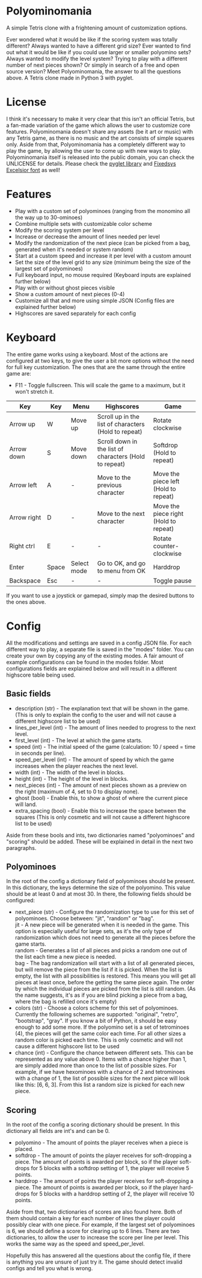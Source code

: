 # Polyominomania

A simple Tetris clone with a frightening amount of customization options.

Ever wondered what it would be like if the scoring system was totally different?
Always wanted to have a different grid size?
Ever wanted to find out what it would be like if you could use larger or smaller polyomino sets?
Always wanted to modify the level system?
Trying to play with a different number of next pieces shown?
Or simply in search of a free and open source version?
Meet Polyominomania, the answer to all the questions above.
A Tetris clone made in Python 3 with pyglet.

# License

I think it's necessary to make it very clear that this isn't an official Tetris,
but a fan-made variation of the game which allows the user to customize core features.
Polyominomania doesn't share any assets (be it art or music) with any Tetris game,
as there is no music and the art consists of simple squares only.
Aside from that, Polyominomania has a completely different way to play the game,
by allowing the user to come up with new ways to play.
Polyominomania itself is released into the public domain, you can check the UNLICENSE for details.
Please check the [pyglet library](https://github.com/pyglet/pyglet) and [Fixedsys Excelsior font](https://github.com/kika/fixedsys) as well!

# Features

- Play with a custom set of polyominoes (ranging from the monomino all the way up to 30-ominoes)
- Combine multiple sets with customizable color scheme
- Modify the scoring system per level
- Increase or decrease the amount of lines needed per level
- Modify the randomization of the next piece (can be picked from a bag, generated when it's needed or system random)
- Start at a custom speed and increase it per level with a custom amount
- Set the size of the level grid to any size (minimum being the size of the largest set of polyominoes)
- Full keyboard input, no mouse required (Keyboard inputs are explained further below)
- Play with or without ghost pieces visible
- Show a custom amount of next pieces (0-4)
- Customize all that and more using simple JSON (Config files are explained further below)
- Highscores are saved separately for each config

# Keyboard

The entire game works using a keyboard.
Most of the actions are configured at two keys,
to give the user a bit more options without the need for full key customization.
The ones that are the same through the entire game are:

- F11 - Toggle fullscreen. This will scale the game to a maximum, but it won't stretch it.

Key | Key | Menu | Highscores | Game
--- | --- | --- | --- | ---
Arrow up | W | Move up | Scroll up in the list of characters (Hold to repeat) | Rotate clockwise
Arrow down | S | Move down | Scroll down in the list of characters (Hold to repeat) | Softdrop (Hold to repeat)
Arrow left | A | - | Move to the previous character | Move the piece left (Hold to repeat)
Arrow right | D | - | Move to the next character | Move the piece right (Hold to repeat)
Right ctrl | E | - | - | Rotate counter-clockwise
Enter | Space | Select mode | Go to OK, and go to menu from OK | Harddrop
Backspace | Esc | - | - | Toggle pause

If you want to use a joystick or gamepad, simply map the desired buttons to the ones above.

# Config

All the modifications and settings are saved in a config JSON file.
For each different way to play, a separate file is saved in the "modes" folder.
You can create your own by copying any of the existing modes.
A fair amount of example configurations can be found in the modes folder.
Most configurations fields are explained below and will result in a different highscore table being used.

## Basic fields

- description (str) - The explanation text that will be shown in the game. (This is only to explain the config to the user and will not cause a different highscore list to be used)
- lines_per_level (int) - The amount of lines needed to progress to the next level.
- first_level (int) - The level at which the game starts.
- speed (int) - The initial speed of the game (calculation: 10 / speed = time in seconds per line).
- speed_per_level (int) - The amount of speed by which the game increases when the player reaches the next level.
- width (int) - The width of the level in blocks.
- height (int) - The height of the level in blocks.
- next_pieces (int) - The amount of next pieces shown as a preview on the right (maximum of 4, set to 0 to display none).
- ghost (bool) - Enable this, to show a ghost of where the current piece will land.
- extra_spacing (bool) - Enable this to increase the space between the squares (This is only cosmetic and will not cause a different highscore list to be used)

Aside from these bools and ints, two dictionaries named "polyominoes" and "scoring" should be added.
These will be explained in detail in the next two paragraphs.

## Polyominoes

In the root of the config a dictionary field of polyominoes should be present.
In this dictionary, the keys determine the size of the polyomino.
This value should be at least 0 and at most 30.
In there, the following fields should be configured:

- next_piece (str) - Configure the randomization type to use for this set of polyominoes.
  Choose between: "jit", "random" or "bag".  
  jit - A new piece will be generated when it is needed in the game. This option is especially useful for large sets, as it's the only type of randomization which does not need to generate all the pieces before the game starts.  
  random - Generates a list of all pieces and picks a random one out of the list each time a new piece is needed.  
  bag - The bag randomization will start with a list of all generated pieces, but will remove the piece from the list if it is picked. When the list is empty, the list with all possibilities is restored. This means you will get all pieces at least once, before the getting the same piece again. The order by which the individual pieces are picked from the list is still random. (As the name suggests, it's as if you are blind picking a piece from a bag, where the bag is refilled once it's empty)
- colors (str) - Choose a colors scheme for this set of polyominoes.
  Currently the following schemes are supported: "original", "retro", "bootstrap", "gray".
  If you know a bit of Python, it should be easy enough to add some more.
  If the polyomino set is a set of tetrominoes (4), the pieces will get the same color each time.
  For all other sizes a random color is picked each time.
  This is only cosmetic and will not cause a different highscore list to be used
- chance (int) - Configure the chance between different sets.
  This can be represented as any value above 0.
  Items with a chance higher than 1, are simply added more than once to the list of possible sizes.
  For example, if we have hexominoes with a chance of 2 and tetrominoes with a change of 1,
  the list of possible sizes for the next piece will look like this: [6, 6, 3].
  From this list a random size is picked for each new piece.

## Scoring

In the root of the config a scoring dictionary should be present.
In this dictionary all fields are int's and can be 0.

- polyomino - The amount of points the player receives when a piece is placed.
- softdrop - The amount of points the player receives for soft-dropping a piece.
  The amount of points is awarded per block, so if the player soft-drops for 5 blocks with a softdrop setting of 1, the player will receive 5 points.
- harddrop - The amount of points the player receives for soft-dropping a piece.
  The amount of points is awarded per block, so if the player hard-drops for 5 blocks with a harddrop setting of 2, the player will receive 10 points.

Aside from that, two dictionaries of scores are also found here.
Both of them should contain a key for each number of lines the player could possibly clear with one piece.
For example, if the largest set of polyominoes is 6, we should define a score for clearing up to 6 lines.
There are two dictionaries, to allow the user to increase the score per line per level.
This works the same way as the speed and speed_per_level.

Hopefully this has answered all the questions about the config file,
if there is anything you are unsure of just try it.
The game should detect invalid configs and tell you what is wrong.
